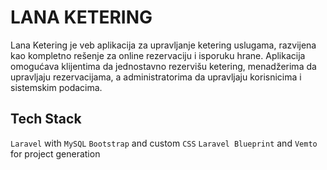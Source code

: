 # LANA KETERING
Lana Ketering je veb aplikacija za upravljanje ketering uslugama, razvijena kao kompletno rešenje za online rezervaciju i isporuku hrane. Aplikacija omogućava klijentima da jednostavno rezervišu ketering, menadžerima da upravljaju rezervacijama, a administratorima da upravljaju korisnicima i sistemskim podacima.

## Tech Stack
`Laravel` with `MySQL`
`Bootstrap` and custom `CSS`
`Laravel Blueprint` and `Vemto` for project generation

